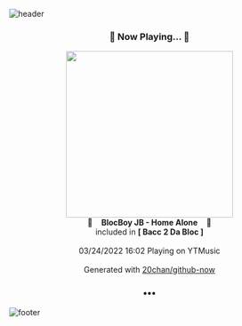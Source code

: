 ![header](https://capsule-render.vercel.app/api?type=wave&height=170&section=header&text=Hi.%20I'm%20SHIFT&fontColor=090707&fontAlignX=45&fontAlignY=65&fontSize=100)

<h3 align="center">🎵 Now Playing... 🎵</h3>
<p align="center">
  <a href="https://music.youtube.com/watch?v=MsfmnKoCgl8">
    <img width="300" src="https://lh3.googleusercontent.com/tsJins79W2iqjxUQvJsLPDYOW_AwrKYRmE6bO0LSH4dKQpxh_JHRV3MJ2NZZLXK44AIMSaC1G6uKbbtF">
  </a>
  <br>
  🎵&nbsp&nbsp&nbsp <b>BlocBoy JB - Home Alone</b> &nbsp&nbsp&nbsp🎵
  <br>
  included in <b>[ Bacc 2 Da Bloc ]</b>
  
  <br />
  <br />
  03/24/2022 16:02 Playing on YTMusic
  <br />
  <br />
  Generated with <a href="https://github.com/20chan/github-now">20chan/github-now</a>
</p>

<h3 align="center">•••</h3>

![footer](https://capsule-render.vercel.app/api?type=wave&height=150&section=footer)
